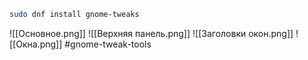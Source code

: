 ```bash
sudo dnf install gnome-tweaks
```

![[Основное.png]]
![[Верхняя панель.png]]
![[Заголовки окон.png]]
![[Окна.png]]
#gnome-tweak-tools